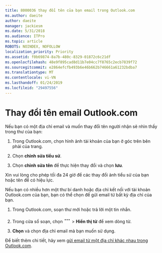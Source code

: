 ```yaml
---
title: 8000036 thay đổi tên của bạn email trong Outlook.com
ms.author: daeite
author: daeite
manager: jackiesm
ms.date: 5/31/2018
ms.audience: ITPro
ms.topic: article
ROBOTS: NOINDEX, NOFOLLOW
localization_priority: Priority
ms.assetid: f0b69874-8a7b-480c-8329-01872c6c21df
ms.openlocfilehash: 48e9f895cad8d11b7e04cc7f8765c2ecb7839f72
ms.sourcegitcommit: e2864efcfb493b6e46b662b746661a61232bdba7
ms.translationtype: MT
ms.contentlocale: vi-VN
ms.lasthandoff: 01/24/2019
ms.locfileid: "29497556"
---
```

# <a name="change-your-email-name-in-outlookcom"></a>Thay đổi tên email Outlook.com

Nếu bạn có một địa chỉ email và muốn thay đổi tên người nhận sẽ nhìn thấy trong thư của bạn:
  
1. Trong Outlook.com, chọn hình ảnh tài khoản của bạn ở góc trên bên phải của trang.
    
2. Chọn **chỉnh sửa tiểu sử**. 
    
3. Chọn **chỉnh sửa tên** để thực hiện thay đổi và chọn **lưu**. 
    
Xin vui lòng cho phép tối đa 24 giờ để các thay đổi ảnh tiểu sử của bạn hoặc tên để có hiệu lực.
  
Nếu bạn có nhiều hơn một thư bí danh hoặc địa chỉ kết nối với tài khoản Outlook.com của bạn, bạn có thể chọn để gửi email từ bất kỳ địa chỉ của bạn.
  
1. Trong Outlook.com, soạn thư mới hoặc trả lời một tin nhắn.
    
2. Trong cửa sổ soạn, chọn ![The hơn nhóm hành động biểu tượng. ](media/b97ea7cd-eeb0-49c5-a564-7ca2d2e33909.png) \> **Hiển thị từ** để xem dòng từ. 
    
3. **Chọn** và chọn địa chỉ email mà bạn muốn sử dụng. 
    
Để biết thêm chi tiết, hãy xem [gửi email từ một địa chỉ khác nhau trong Outlook.com](https://go.microsoft.com/fwlink/p/?linkid=2001701&amp;clcid=0x409).
  

